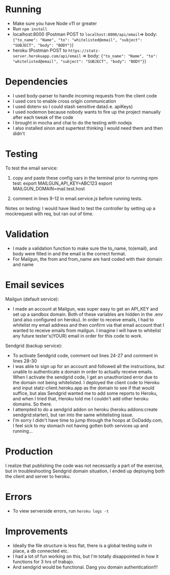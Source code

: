 # Running
- Make sure you have Node v11 or greater
- Run `npm install`
- localhost:8000 (Postman  POST to `localhost:8000/api/email`=> body: `{"to_name": "Name", "to": "whitelisted@email", "subject": "SUBJECT", "body": "BODY"}`)
- heroku (Postman POST to `https://statz-server.herokuapp.com/api/email` => body: `{"to_name": "Name", "to": "whitelisted@email", "subject": "SUBJECT", "body": "BODY"}`)

# Dependencies
- I used body-parser to handle incoming requests from the client code
- I used cors to enable cross origin communication
- I used dotenv so I could stash sensitive data(i.e. apiKeys)
- I used nodemon because nobody wants to fire up the project manually after each tweak of the code
- I brought in mocha and chai to do the testing with nodejs
- I also installed sinon and supertest thinking I would need them and then didn't


# Testing
To test the email service:
  1) copy and paste these config vars in the terminal prior to running npm test:
      export MAILGUN_API_KEY=ABC123
      export MAILGUN_DOMAIN=mail.test.host

  2) comment in lines 9-12 in email.service.js before running tests.

  Notes on testing: I would have liked to test the controller by setting up a mockrequest with req, but ran out of time. 

# Validation
- I made a validation function to make sure the to_name, to(email), and body were filled in and the email is the correct format.
- For Mailgun, the from and from_name are hard coded with their domain and name


# Email sevices
Mailgun (default service):
- I made an account at Mailgun, was super easy to get an API_KEY and set up a sandbox domain. Both of these variables are hidden in the .env (and also configured on heroku). In order to receive emails, I had to whitelist my email address and then confirm via that email account that I wanted to receive emails from mailgun. I imagine I will have to whitelist any future tester's(YOUR) email in order for this code to work.

Sendgrid (backup service):
- To activate Sendgrid code, comment out lines 24-27 and comment in lines 28-30
- I was able to sign up for an account and followed all the instructions, but unable to authenticate a domain in order to actually receive emails. When I activate the sendgrid code, I get an unauthorized error due to the domain not being whitelisted. I deployed the client code to Heroku and input statz-client.heroku.app as the domain to see if that would suffice, but alas Sendgrid wanted me to add some reports to Heroku, and when I tried that, Heroku told me I couldn't add other heroku domains. So there.
- I attempted to do a sendgrid addon on heroku (heroku addons:create sendgrid:starter), but ran into the same whitelisting issue.
- I'm sorry I didn't have time to jump through the hoops at GoDaddy.com, I feel sick to my stomach not having gotten both services up and running...


# Production
I realize that publishing the code was not necessarily a part of the exercise, but in troubleshooting Sendgrid domain situation, I ended up deploying both the client and server to heroku. 

# Errors
- To view serverside errors, run `heroku logs -t`

# Improvements
- Ideally the file structure is less flat, there is a global testing suite in place, a db connected etc.
- I had a lot of fun working on this, but I'm totally disappointed in how it functions for 3 hrs of trabajo.
- And sendgrid would be functional. Dang you domain authentication!!!